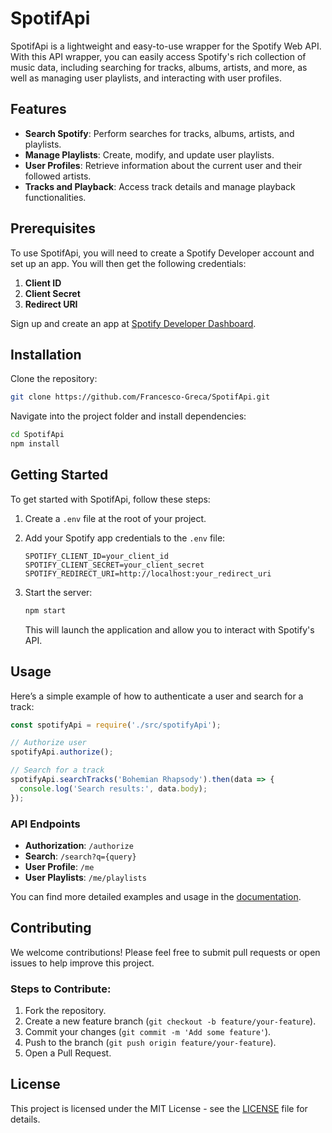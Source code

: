 # SpotifApi

SpotifApi is a lightweight and easy-to-use wrapper for the Spotify Web API. With this API wrapper, you can easily access Spotify's rich collection of music data, including searching for tracks, albums, artists, and more, as well as managing user playlists, and interacting with user profiles.

## Features

- **Search Spotify**: Perform searches for tracks, albums, artists, and playlists.
- **Manage Playlists**: Create, modify, and update user playlists.
- **User Profiles**: Retrieve information about the current user and their followed artists.
- **Tracks and Playback**: Access track details and manage playback functionalities.

## Prerequisites

To use SpotifApi, you will need to create a Spotify Developer account and set up an app. You will then get the following credentials:

1. **Client ID**
2. **Client Secret**
3. **Redirect URI**

Sign up and create an app at [Spotify Developer Dashboard](https://developer.spotify.com/dashboard/applications).

## Installation

Clone the repository:

```bash
git clone https://github.com/Francesco-Greca/SpotifApi.git
```

Navigate into the project folder and install dependencies:

```bash
cd SpotifApi
npm install
```

## Getting Started

To get started with SpotifApi, follow these steps:

1. Create a `.env` file at the root of your project.
2. Add your Spotify app credentials to the `.env` file:

   ```env
   SPOTIFY_CLIENT_ID=your_client_id
   SPOTIFY_CLIENT_SECRET=your_client_secret
   SPOTIFY_REDIRECT_URI=http://localhost:your_redirect_uri
   ```

3. Start the server:

   ```bash
   npm start
   ```

   This will launch the application and allow you to interact with Spotify's API.

## Usage

Here’s a simple example of how to authenticate a user and search for a track:

```javascript
const spotifyApi = require('./src/spotifyApi');

// Authorize user
spotifyApi.authorize();

// Search for a track
spotifyApi.searchTracks('Bohemian Rhapsody').then(data => {
  console.log('Search results:', data.body);
});
```

### API Endpoints

- **Authorization**: `/authorize`
- **Search**: `/search?q={query}`
- **User Profile**: `/me`
- **User Playlists**: `/me/playlists`

You can find more detailed examples and usage in the [documentation](./Documentazione_SpotifApi.pdf).

## Contributing

We welcome contributions! Please feel free to submit pull requests or open issues to help improve this project.

### Steps to Contribute:

1. Fork the repository.
2. Create a new feature branch (`git checkout -b feature/your-feature`).
3. Commit your changes (`git commit -m 'Add some feature'`).
4. Push to the branch (`git push origin feature/your-feature`).
5. Open a Pull Request.

## License

This project is licensed under the MIT License - see the [LICENSE](./LICENSE) file for details.
